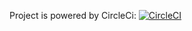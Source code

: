 Project is powered by CircleCi:
[![CircleCI](https://circleci.com/gh/PanCalka/springproject.svg?style=svg)](https://circleci.com/gh/PanCalka/springproject)
